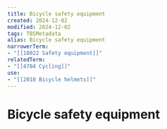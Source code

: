 ```yaml
---
title: Bicycle safety equipment
created: 2024-12-02
modified: 2024-12-02
tags: TBSMetadata
alias: Bicycle safety equipment
narrowerTerm:
- "[[18022 Safety equipment]]"
relatedTerm:
- "[[4784 Cycling]]"
use:
- "[[2010 Bicycle helmets]]"
---
```

# Bicycle safety equipment
